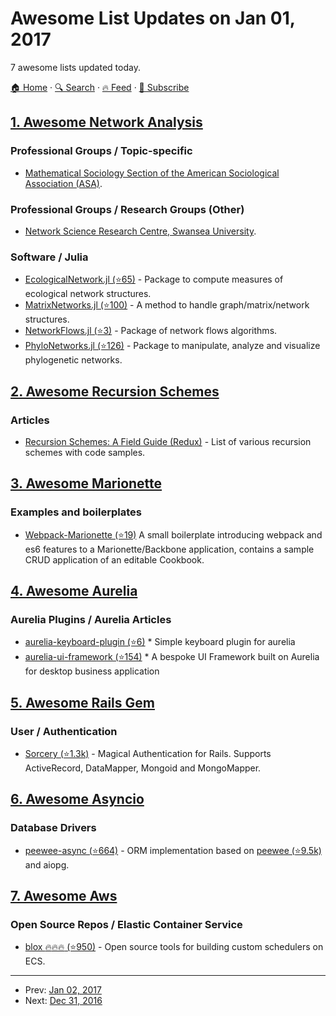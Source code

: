 # Awesome List Updates on Jan 01, 2017

7 awesome lists updated today.

[🏠 Home](/README.md) · [🔍 Search](https://www.trackawesomelist.com/search/) · [🔥 Feed](https://www.trackawesomelist.com/rss.xml) · [📮 Subscribe](https://trackawesomelist.us17.list-manage.com/subscribe?u=d2f0117aa829c83a63ec63c2f&id=36a103854c)



## [1. Awesome Network Analysis](/content/briatte/awesome-network-analysis/README.md)

### Professional Groups / Topic-specific

*   [Mathematical Sociology Section of the American Sociological Association (ASA)](http://www.asanet.org/asa-communities/sections/mathematical-sociology).

### Professional Groups / Research Groups (Other)

*   [Network Science Research Centre, Swansea University](http://www.swansea.ac.uk/medicine/enterpriseandinnovation/networkscienceresearchcentre/).

### Software / Julia

*   [EcologicalNetwork.jl (⭐65)](https://github.com/PoisotLab/EcologicalNetwork.jl) - Package to compute measures of ecological network structures.
*   [MatrixNetworks.jl (⭐100)](https://github.com/nassarhuda/MatrixNetworks.jl) - A method to handle graph/matrix/network structures.
*   [NetworkFlows.jl (⭐3)](https://github.com/Azzaare/NetworkFlows.jl) - Package of network flows algorithms.
*   [PhyloNetworks.jl (⭐126)](https://github.com/crsl4/PhyloNetworks.jl) - Package to manipulate, analyze and visualize phylogenetic networks.

## [2. Awesome Recursion Schemes](/content/passy/awesome-recursion-schemes/README.md)

### Articles

*   [Recursion Schemes: A Field Guide (Redux)](http://comonad.com/reader/2009/recursion-schemes/) -
    List of various recursion schemes with code samples.

## [3. Awesome Marionette](/content/sadcitizen/awesome-marionette/README.md)

### Examples and boilerplates

*   [Webpack-Marionette (⭐19)](https://github.com/alexpsi/webpack-marionette) A small boilerplate introducing webpack and es6 features to a Marionette/Backbone application, contains a sample CRUD application of an editable Cookbook.

## [4. Awesome Aurelia](/content/aurelia-contrib/awesome-aurelia/README.md)

### Aurelia Plugins / Aurelia Articles

*   [aurelia-keyboard-plugin (⭐6)](https://github.com/Novatrox/aurelia-keyboard-plugin) \* Simple keyboard plugin for aurelia
*   [aurelia-ui-framework (⭐154)](https://github.com/adarshpastakia/aurelia-ui-framework) \* A bespoke UI Framework built on Aurelia for desktop business application

## [5. Awesome Rails Gem](/content/hothero/awesome-rails-gem/README.md)

### User / Authentication

*   [Sorcery (⭐1.3k)](https://github.com/Sorcery/sorcery) - Magical Authentication for Rails. Supports ActiveRecord, DataMapper, Mongoid and MongoMapper.

## [6. Awesome Asyncio](/content/timofurrer/awesome-asyncio/README.md)

### Database Drivers

*   [peewee-async (⭐664)](https://github.com/05bit/peewee-async) - ORM implementation based on [peewee (⭐9.5k)](https://github.com/coleifer/peewee) and aiopg.

## [7. Awesome Aws](/content/donnemartin/awesome-aws/README.md)

### Open Source Repos / Elastic Container Service

*   [blox :fire::fire::fire: (⭐950)](https://github.com/blox/blox) - Open source tools for building custom schedulers on ECS.

---

- Prev: [Jan 02, 2017](/content/2017/01/02/README.md)
- Next: [Dec 31, 2016](/content/2016/12/31/README.md)